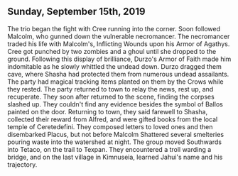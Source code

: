 ## Sunday, September 15th, 2019
The trio began the fight with Cree running into the corner.
Soon followed Malcolm, who gunned down the vulnerable necromancer.
The necromancer traded his life with Malcolm's, Inflicting Wounds upon his Armor of Agathys.
Cree got punched by two zombies and a ghoul until she dropped to the ground.
Following this display of brilliance, Durzo's Armor of Faith made him indomitable as he slowly whittled the undead down.
Durzo dragged them cave, where Shasha had protected them from numerous undead assailants.
The party had magical tracking items planted on them by the Crows while they rested.
The party returned to town to relay the news, rest up, and recuperate.
They soon after returned to the scene, finding the corpses slashed up.
They couldn't find any evidence besides the symbol of Ballos painted on the door.
Returning to town, they said farewell to Shasha, collected their reward from Alfred, and were gifted books from the local temple of Ceretedefini.
They composed letters to loved ones and then disembarked Placus, but not before Malcolm Shattered several smelteries pouring waste into the watershed at night.
The group moved Southwards into Tetaco, on the trail to Texpan.
They encountered a troll warding a bridge, and on the last village in Kimnuseia, learned Jahui's name and his trajectory.

